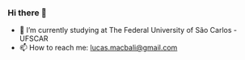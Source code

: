 ### Hi there 👋



- 🔭 I’m currently studying at The Federal University of São Carlos - UFSCAR
- 📫 How to reach me: lucas.macbali@gmail.com


